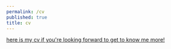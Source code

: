 ```yaml
---
permalink: /cv
published: true
title: cv
---
```

<a href="/docs/CV_BoraOden-2023.pdf">here is my cv if you're looking forward to get to know me more!</a>
